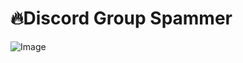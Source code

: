 # 🔥Discord Group Spammer
![Image](https://user-images.githubusercontent.com/74207477/184341553-83ff8a7d-b786-4d73-985c-107a8253c3f2.png)
